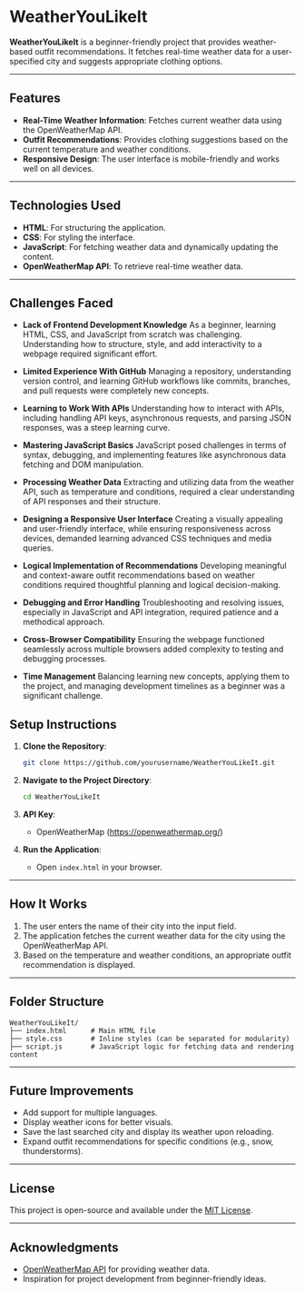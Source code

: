 # WeatherYouLikeIt

**WeatherYouLikeIt** is a beginner-friendly project that provides weather-based outfit recommendations. It fetches real-time weather data for a user-specified city and suggests appropriate clothing options.

---

## Features
- **Real-Time Weather Information**: Fetches current weather data using the OpenWeatherMap API.
- **Outfit Recommendations**: Provides clothing suggestions based on the current temperature and weather conditions.
- **Responsive Design**: The user interface is mobile-friendly and works well on all devices.

---

## Technologies Used
- **HTML**: For structuring the application.
- **CSS**: For styling the interface.
- **JavaScript**: For fetching weather data and dynamically updating the content.
- **OpenWeatherMap API**: To retrieve real-time weather data.

---

## Challenges Faced
- **Lack of Frontend Development Knowledge**
As a beginner, learning HTML, CSS, and JavaScript from scratch was challenging. Understanding how to structure, style, and add interactivity to a webpage required significant effort.

- **Limited Experience With GitHub**
Managing a repository, understanding version control, and learning GitHub workflows like commits, branches, and pull requests were completely new concepts.

- **Learning to Work With APIs**
Understanding how to interact with APIs, including handling API keys, asynchronous requests, and parsing JSON responses, was a steep learning curve.

- **Mastering JavaScript Basics**
JavaScript posed challenges in terms of syntax, debugging, and implementing features like asynchronous data fetching and DOM manipulation.

- **Processing Weather Data**
Extracting and utilizing data from the weather API, such as temperature and conditions, required a clear understanding of API responses and their structure.

- **Designing a Responsive User Interface**
Creating a visually appealing and user-friendly interface, while ensuring responsiveness across devices, demanded learning advanced CSS techniques and media queries.

- **Logical Implementation of Recommendations**
Developing meaningful and context-aware outfit recommendations based on weather conditions required thoughtful planning and logical decision-making.

- **Debugging and Error Handling**
Troubleshooting and resolving issues, especially in JavaScript and API integration, required patience and a methodical approach.

- **Cross-Browser Compatibility**
Ensuring the webpage functioned seamlessly across multiple browsers added complexity to testing and debugging processes.

- **Time Management**
Balancing learning new concepts, applying them to the project, and managing development timelines as a beginner was a significant challenge.

## Setup Instructions

1. **Clone the Repository**:
   ```bash
   git clone https://github.com/yourusername/WeatherYouLikeIt.git
   ```

2. **Navigate to the Project Directory**:
   ```bash
   cd WeatherYouLikeIt
   ```

3. **API Key**:
   - OpenWeatherMap (https://openweathermap.org/)
     

4. **Run the Application**:
   - Open `index.html` in your browser.

---

## How It Works
1. The user enters the name of their city into the input field.
2. The application fetches the current weather data for the city using the OpenWeatherMap API.
3. Based on the temperature and weather conditions, an appropriate outfit recommendation is displayed.

---

## Folder Structure
```
WeatherYouLikeIt/
├── index.html      # Main HTML file
├── style.css       # Inline styles (can be separated for modularity)
├── script.js       # JavaScript logic for fetching data and rendering content
```

---

## Future Improvements
- Add support for multiple languages.
- Display weather icons for better visuals.
- Save the last searched city and display its weather upon reloading.
- Expand outfit recommendations for specific conditions (e.g., snow, thunderstorms).

---

## License
This project is open-source and available under the [MIT License](LICENSE).

---

## Acknowledgments
- [OpenWeatherMap API](https://openweathermap.org/) for providing weather data.
- Inspiration for project development from beginner-friendly ideas.
